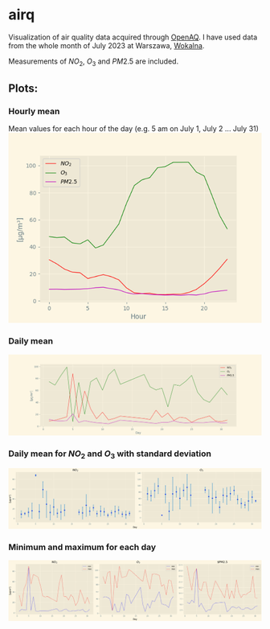 # airq
Visualization of air quality data acquired through [OpenAQ](https://openaq.org/). 
I have used data from the whole month of July 2023 at Warszawa, [Wokalna](https://explore.openaq.org/locations/6386).

Measurements of $NO_2$, $O_3$ and $PM2.5$ are included.

## Plots:
### Hourly mean 
Mean values for each hour of the day (e.g. 5 am on July 1, July 2 ... July 31)
![alt text](https://github.com/korpog/airq/blob/main/img/hourly_mean.png "Hourly Mean")

### Daily mean 
![alt text](https://github.com/korpog/airq/blob/main/img/daily_mean.png "Daily Mean")

### Daily mean for $NO_2$ and $O_3$ with standard deviation 
![alt text](https://github.com/korpog/airq/blob/main/img/daily_mean_std.png "Daily Mean + STD")

### Minimum and maximum for each day
![alt text](https://github.com/korpog/airq/blob/main/img/daily_minmax.png "Daily MinMax")
